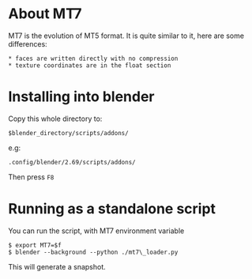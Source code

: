 
About MT7
=========

MT7 is the evolution of MT5 format.
It is quite similar to it, here are some differences:

    * faces are written directly with no compression
    * texture coordinates are in the float section


Installing into blender
=======================

Copy this whole directory to:

    $blender_directory/scripts/addons/

e.g:

    .config/blender/2.69/scripts/addons/

Then press ``F8``


Running as a standalone script
==============================

You can run the script, with MT7 environment variable

    $ export MT7=$f 
    $ blender --background --python ./mt7\_loader.py

This will generate a snapshot.
